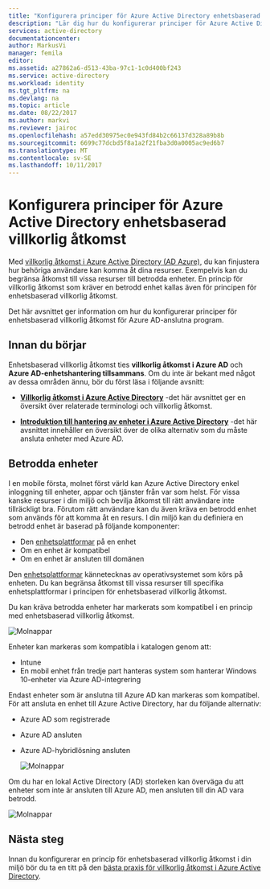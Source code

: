 ```yaml
---
title: "Konfigurera principer för Azure Active Directory enhetsbaserad villkorlig åtkomst | Microsoft Docs"
description: "Lär dig hur du konfigurerar principer för Azure Active Directory enhetsbaserad villkorlig åtkomst."
services: active-directory
documentationcenter: 
author: MarkusVi
manager: femila
editor: 
ms.assetid: a27862a6-d513-43ba-97c1-1c0d400bf243
ms.service: active-directory
ms.workload: identity
ms.tgt_pltfrm: na
ms.devlang: na
ms.topic: article
ms.date: 08/22/2017
ms.author: markvi
ms.reviewer: jairoc
ms.openlocfilehash: a57edd30975ec0e943fd84b2c66137d328a89b8b
ms.sourcegitcommit: 6699c77dcbd5f8a1a2f21fba3d0a0005ac9ed6b7
ms.translationtype: MT
ms.contentlocale: sv-SE
ms.lasthandoff: 10/11/2017
---
```

# <a name="configure-azure-active-directory-device-based-conditional-access-policies"></a>Konfigurera principer för Azure Active Directory enhetsbaserad villkorlig åtkomst

Med [villkorlig åtkomst i Azure Active Directory (AD Azure)](active-directory-conditional-access-azure-portal.md), du kan finjustera hur behöriga användare kan komma åt dina resurser. Exempelvis kan du begränsa åtkomst till vissa resurser till betrodda enheter. En princip för villkorlig åtkomst som kräver en betrodd enhet kallas även för principen för enhetsbaserad villkorlig åtkomst.

Det här avsnittet ger information om hur du konfigurerar principer för enhetsbaserad villkorlig åtkomst för Azure AD-anslutna program. 


## <a name="before-you-begin"></a>Innan du börjar

Enhetsbaserad villkorlig åtkomst ties **villkorlig åtkomst i Azure AD** och **Azure AD-enhetshantering tillsammans**. Om du inte är bekant med något av dessa områden ännu, bör du först läsa i följande avsnitt:

- **[Villkorlig åtkomst i Azure Active Directory](active-directory-conditional-access-azure-portal.md)**  -det här avsnittet ger en översikt över relaterade terminologi och villkorlig åtkomst.

- **[Introduktion till hantering av enheter i Azure Active Directory](device-management-introduction.md)**  -det här avsnittet innehåller en översikt över de olika alternativ som du måste ansluta enheter med Azure AD. 


## <a name="trusted-devices"></a>Betrodda enheter

I en mobile första, molnet först värld kan Azure Active Directory enkel inloggning till enheter, appar och tjänster från var som helst. För vissa kanske resurser i din miljö och bevilja åtkomst till rätt användare inte tillräckligt bra. Förutom rätt användare kan du även kräva en betrodd enhet som används för att komma åt en resurs. I din miljö kan du definiera en betrodd enhet är baserad på följande komponenter:

- Den [enhetsplattformar](active-directory-conditional-access-azure-portal.md#device-platforms) på en enhet
- Om en enhet är kompatibel
- Om en enhet är ansluten till domänen 

Den [enhetsplattformar](active-directory-conditional-access-azure-portal.md#device-platforms) kännetecknas av operativsystemet som körs på enheten. Du kan begränsa åtkomst till vissa resurser till specifika enhetsplattformar i principen för enhetsbaserad villkorlig åtkomst.



Du kan kräva betrodda enheter har markerats som kompatibel i en princip med enhetsbaserad villkorlig åtkomst.

![Molnappar](./media/active-directory-conditional-access-policy-connected-applications/24.png)

Enheter kan markeras som kompatibla i katalogen genom att:

- Intune 
- En mobil enhet från tredje part hanteras system som hanterar Windows 10-enheter via Azure AD-integrering 
 
  

Endast enheter som är anslutna till Azure AD kan markeras som kompatibel. För att ansluta en enhet till Azure Active Directory, har du följande alternativ: 

- Azure AD som registrerade
- Azure AD ansluten
- Azure AD-hybridlösning ansluten

    ![Molnappar](./media/active-directory-conditional-access-policy-connected-applications/26.png)

Om du har en lokal Active Directory (AD) storleken kan överväga du att enheter som inte är ansluten till Azure AD, men ansluten till din AD vara betrodd.

![Molnappar](./media/active-directory-conditional-access-policy-connected-applications/25.png)


## <a name="next-steps"></a>Nästa steg

Innan du konfigurerar en princip för enhetsbaserad villkorlig åtkomst i din miljö bör du ta en titt på den [bästa praxis för villkorlig åtkomst i Azure Active Directory](active-directory-conditional-access-best-practices.md).

